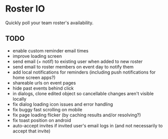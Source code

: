 Roster IO
========================

Quickly poll your team roster's availability.


## TODO

- enable custom reminder email times
- improve loading screen
- send email (+ notif) to existing user when added to new roster
- send email to roster members on event day to notify them
- add local notifications for reminders (including push notifications for home screen apps?)
- shareable urls on event pages
- hide past events behind click
- in dialogs, clone edited object so cancellable changes aren't visible locally
- fix dialog loading icon issues and error handling
- fix buggy fast scrolling on mobile
- fix page loading flicker (by caching results and/or resolving?)
- fix toast position on android
- auto-accept invites if invited user's email logs in (and not necessarily to accept that invite)